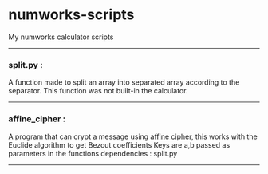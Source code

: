 # numworks-scripts
My numworks calculator scripts

___

### split.py : 
A function made to split an array into separated array according to the separator. This function was not built-in the calculator. 

___

### affine_cipher : 
A program that can crypt a message using [affine cipher](https://en.wikipedia.org/wiki/Affine_cipher "more info"), this works with the Euclide algorithm to get Bezout coefficients 
Keys are a,b passed as parameters in the functions 
dependencies : split.py

___
